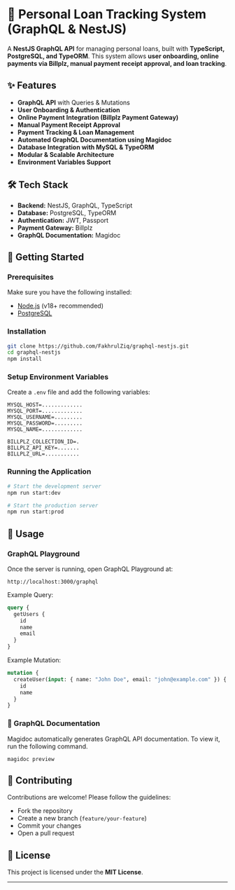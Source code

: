 # 🚀 Personal Loan Tracking System (GraphQL & NestJS)

A **NestJS GraphQL API** for managing personal loans, built with **TypeScript, PostgreSQL, and TypeORM**. This system allows **user onboarding, online payments via Billplz, manual payment receipt approval, and loan tracking**.

## ✨ Features
- **GraphQL API** with Queries & Mutations
- **User Onboarding & Authentication**
- **Online Payment Integration (Billplz Payment Gateway)**
- **Manual Payment Receipt Approval**
- **Payment Tracking & Loan Management**
- **Automated GraphQL Documentation using Magidoc**
- **Database Integration with MySQL & TypeORM**
- **Modular & Scalable Architecture**
- **Environment Variables Support**

## 🛠 Tech Stack
- **Backend:** NestJS, GraphQL, TypeScript
- **Database:** PostgreSQL, TypeORM
- **Authentication:** JWT, Passport
- **Payment Gateway:** Billplz
- **GraphQL Documentation:** Magidoc

## 🚀 Getting Started

### Prerequisites
Make sure you have the following installed:
- [Node.js](https://nodejs.org/) (v18+ recommended)
- [PostgreSQL](https://www.postgresql.org/)

### Installation
```bash
git clone https://github.com/FakhrulZiq/graphql-nestjs.git
cd graphql-nestjs
npm install
```

### Setup Environment Variables
Create a `.env` file and add the following variables:
```env
MYSQL_HOST=.............
MYSQL_PORT=.............
MYSQL_USERNAME=.........
MYSQL_PASSWORD=.........
MYSQL_NAME=.............

BILLPLZ_COLLECTION_ID=.
BILLPLZ_API_KEY=.......
BILLPLZ_URL=...........
```

### Running the Application
```bash
# Start the development server
npm run start:dev

# Start the production server
npm run start:prod
```

## 📌 Usage

### GraphQL Playground
Once the server is running, open GraphQL Playground at:
```
http://localhost:3000/graphql
```

Example Query:
```graphql
query {
  getUsers {
    id
    name
    email
  }
}
```

Example Mutation:
```graphql
mutation {
  createUser(input: { name: "John Doe", email: "john@example.com" }) {
    id
    name
  }
}
```

### 📖 GraphQL Documentation
Magidoc automatically generates GraphQL API documentation. To view it, run the following command.
```
magidoc preview
```

## 🤝 Contributing
Contributions are welcome! Please follow the guidelines:
- Fork the repository
- Create a new branch (`feature/your-feature`)
- Commit your changes
- Open a pull request

## 📜 License
This project is licensed under the **MIT License**.

---


